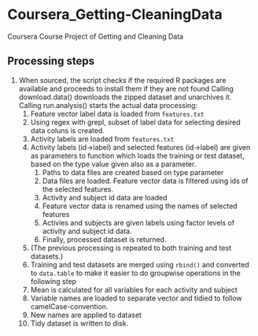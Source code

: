 Coursera_Getting-CleaningData
=============================

Coursera Course Project of Getting and Cleaning Data
## Processing steps

1. When sourced, the script checks if the required R packages are available and proceeds to install them if they are not found
Calling download.data() downloads the zipped dataset and unarchives it.
Calling run.analysis() starts the actual data processing:
   1. Feature vector label data is loaded from `features.txt`
   2. Using regex with grepl, subset of label data for selecting desired data coluns is created. 
   3. Activity labels are loaded from `features.txt`
   4. Activity labels (id->label) and selected features (id->label) are given as parameters to function which loads the training or test dataset, based on the type value given also as a parameter.
       1. Paths to data files are created based on type parameter
       2. Data files are loaded. Feature vector data is filtered using ids of the selected features.
       3. Activity and subject id data are loaded
       4. Feature vector data is renamed using the names of selected features
       5. Activies and subjects are given labels using factor levels of activity and subject id data.
       6. Finally, processed dataset is returned.
   5. (The previous processing is repeated to both training and test datasets.)
   6. Training and test datasets are merged using `rbind()` and converted to `data.table` to make it easier to do groupwise operations in the following step
   7. Mean is calculated for all variables for each activity and subject
   8. Variable names are loaded to separate vector and  tidied to follow camelCase-convention. 
   9. New names are applied to dataset
   10. Tidy dataset is written to disk.
